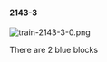 #### 2143-3
![train-2143-3-0.png](https://github.com/lil-lab/nlvr/raw/master/nlvr/train/images/24/train-2143-3-0.png "train-2143-3-0.png")

There are 2 blue blocks